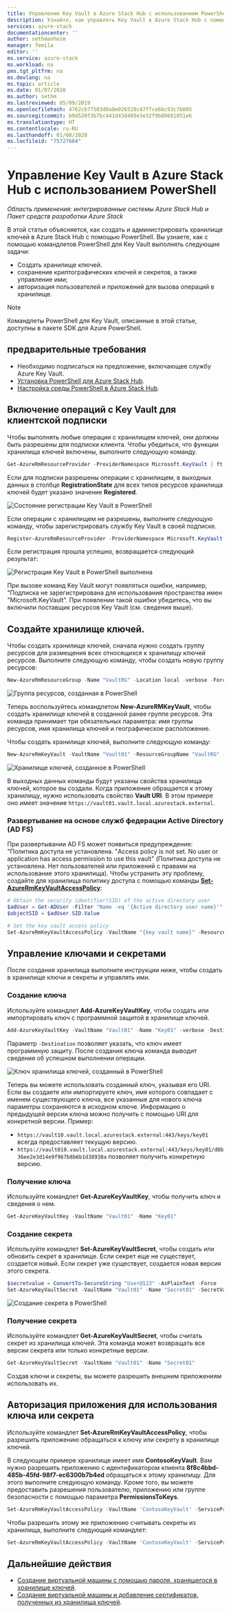 ```yaml
---
title: Управление Key Vault в Azure Stack Hub с использованием PowerShell | Документация Майкрософт
description: Узнайте, как управлять Key Vault в Azure Stack Hub с помощью PowerShell.
services: azure-stack
documentationcenter: ''
author: sethmanheim
manager: femila
editor: ''
ms.service: azure-stack
ms.workload: na
pms.tgt_pltfrm: na
ms.devlang: na
ms.topic: article
ms.date: 01/07/2020
ms.author: sethm
ms.lastreviewed: 05/09/2019
ms.openlocfilehash: 4762cb77583d0a8e026528c47ffce6bc93c7b005
ms.sourcegitcommit: b9d520f3b7bc441d43d489e3e32f9b89601051e6
ms.translationtype: HT
ms.contentlocale: ru-RU
ms.lasthandoff: 01/08/2020
ms.locfileid: "75727604"
---
```

# <a name="manage-key-vault-in-azure-stack-hub-using-powershell"></a>Управление Key Vault в Azure Stack Hub с использованием PowerShell

*Область применения: интегрированные системы Azure Stack Hub и Пакет средств разработки Azure Stack*

В этой статье объясняется, как создать и администрировать хранилище ключей в Azure Stack Hub с помощью PowerShell. Вы узнаете, как с помощью командлетов PowerShell для Key Vault выполнять следующие задачи:

* Создать хранилище ключей.
* сохранение криптографических ключей и секретов, а также управление ими;
* авторизация пользователей и приложений для вызова операций в хранилище.

>[!NOTE]
>Командлеты PowerShell для Key Vault, описанные в этой статье, доступны в пакете SDK для Azure PowerShell.

## <a name="prerequisites"></a>предварительные требования

* Необходимо подписаться на предложение, включающее службу Azure Key Vault.
* [Установка PowerShell для Azure Stack Hub](../operator/azure-stack-powershell-install.md).
* [Настройка среды PowerShell в Azure Stack Hub](azure-stack-powershell-configure-user.md).

## <a name="enable-your-tenant-subscription-for-key-vault-operations"></a>Включение операций с Key Vault для клиентской подписки

Чтобы выполнять любые операции с хранилищем ключей, они должны быть разрешены для подписки клиента. Чтобы убедиться, что функции хранилища ключей включены, выполните следующую команду.

```powershell  
Get-AzureRmResourceProvider -ProviderNamespace Microsoft.KeyVault | ft -Autosize
```

Если для подписки разрешены операции с хранилищем, в выходных данных в столбце **RegistrationState** для всех типов ресурсов хранилища ключей будет указано значение **Registered**.

![Состояние регистрации Key Vault в PowerShell](media/azure-stack-key-vault-manage-powershell/image1.png)

Если операции с хранилищем не разрешены, выполните следующую команду, чтобы зарегистрировать службу Key Vault в своей подписке.

```powershell
Register-AzureRmResourceProvider -ProviderNamespace Microsoft.KeyVault
```

Если регистрация прошла успешно, возвращается следующий результат:

![Регистрация Key Vault в PowerShell выполнена](media/azure-stack-key-vault-manage-powershell/image2.png)

При вызове команд Key Vault могут появляться ошибки, например, "Подписка не зарегистрирована для использования пространства имен "Microsoft.KeyVault". При появлении такой ошибки убедитесь, что вы включили поставщик ресурсов Key Vault (см. сведения выше).

## <a name="create-a-key-vault"></a>Создайте хранилище ключей.

Чтобы создать хранилище ключей, сначала нужно создать группу ресурсов для размещения всех относящихся к хранилищу ключей ресурсов. Выполните следующую команду, чтобы создать новую группу ресурсов:

```powershell
New-AzureRmResourceGroup -Name "VaultRG" -Location local -verbose -Force
```

![Группа ресурсов, созданная в PowerShell](media/azure-stack-key-vault-manage-powershell/image3.png)

Теперь воспользуйтесь командлетом **New-AzureRMKeyVault**, чтобы создать хранилище ключей в созданной ранее группе ресурсов. Эта команда принимает три обязательных параметра: имя группы ресурсов, имя хранилища ключей и географическое расположение.

Чтобы создать хранилище ключей, выполните следующую команду:

```powershell
New-AzureRmKeyVault -VaultName "Vault01" -ResourceGroupName "VaultRG" -Location local -verbose
```

![Хранилище ключей, созданное в PowerShell](media/azure-stack-key-vault-manage-powershell/image4.png)

В выходных данных команды будут указаны свойства хранилища ключей, которое вы создали. Когда приложение обращается к этому хранилищу, нужно использовать свойство **Vault URI**. В этом примере оно имеет значение `https://vault01.vault.local.azurestack.external`.

### <a name="active-directory-federation-services-ad-fs-deployment"></a>Развертывание на основе служб федерации Active Directory (AD FS)

При развертывании AD FS может появиться предупреждение: "Политика доступа не установлена. "Access policy is not set. No user or application has access permission to use this vault" (Политика доступа не установлена. Нет пользователей или приложений с правами на использование этого хранилища). Чтобы устранить эту проблему, создайте для хранилища политику доступа с помощью команды [**Set-AzureRmKeyVaultAccessPolicy**](#authorize-an-app-to-use-a-key-or-secret):

```powershell
# Obtain the security identifier(SID) of the active directory user
$adUser = Get-ADUser -Filter "Name -eq '{Active directory user name}'"
$objectSID = $adUser.SID.Value

# Set the key vault access policy
Set-AzureRmKeyVaultAccessPolicy -VaultName "{key vault name}" -ResourceGroupName "{resource group name}" -ObjectId "{object SID}" -PermissionsToKeys {permissionsToKeys} -PermissionsToSecrets {permissionsToSecrets} -BypassObjectIdValidation
```

## <a name="manage-keys-and-secrets"></a>Управление ключами и секретами

После создания хранилища выполните инструкции ниже, чтобы создать в хранилище ключи и секреты и управлять ими.

### <a name="create-a-key"></a>Создание ключа

Используйте командлет **Add-AzureKeyVaultKey**, чтобы создать или импортировать ключ с программной защитой в хранилище ключей.

```powershell
Add-AzureKeyVaultKey -VaultName "Vault01" -Name "Key01" -verbose -Destination Software
```

Параметр `-Destination` позволяет указать, что ключ имеет программную защиту. После создания ключа команда выводит сведения об успешном выполнении операции.

![Ключ хранилища ключей, созданный в PowerShell](media/azure-stack-key-vault-manage-powershell/image5.png)

Теперь вы можете использовать созданный ключ, указывая его URI. Если вы создаете или импортируете ключ, имя которого совпадает с именем существующего ключа, все указанные для нового ключа параметры сохраняются в исходном ключе. Информацию о предыдущей версии ключа можно получить с помощью URI для конкретной версии. Пример:

* `https://vault10.vault.local.azurestack.external:443/keys/key01` всегда предоставляет текущую версию.
* `https://vault010.vault.local.azurestack.external:443/keys/key01/d0b36ee2e3d14e9f967b8b6b1d38938a` позволяет получить конкретную версию.

### <a name="get-a-key"></a>Получение ключа

Используйте командлет **Get-AzureKeyVaultKey**, чтобы получить ключ и сведения о нем.

```powershell
Get-AzureKeyVaultKey -VaultName "Vault01" -Name "Key01"
```

### <a name="create-a-secret"></a>Создание секрета

Используйте командлет **Set-AzureKeyVaultSecret**, чтобы создать или обновить секрет в хранилище. Если секрет еще не существует, создается новый. Если секрет уже существует, создается новая версия этого секрета.

```powershell
$secretvalue = ConvertTo-SecureString "User@123" -AsPlainText -Force
Set-AzureKeyVaultSecret -VaultName "Vault01" -Name "Secret01" -SecretValue $secretvalue
```

![Создание секрета в PowerShell](media/azure-stack-key-vault-manage-powershell/image6.png)

### <a name="get-a-secret"></a>Получение секрета

Используйте командлет **Get-AzureKeyVaultSecret**, чтобы считать секрет из хранилища ключей. Эта команда может возвращать все версии секрета или только конкретные версии.

```powershell
Get-AzureKeyVaultSecret -VaultName "Vault01" -Name "Secret01"
```

Создав ключи и секреты, вы можете разрешить внешним приложениям использовать их.

## <a name="authorize-an-app-to-use-a-key-or-secret"></a>Авторизация приложения для использования ключа или секрета

Используйте командлет **Set-AzureRmKeyVaultAccessPolicy**, чтобы разрешить приложению обращаться к ключу или секрету в хранилище ключей.

В следующем примере хранилище имеет имя **ContosoKeyVault**. Вам нужно разрешить приложению с идентификатором клиента **8f8c4bbd-485b-45fd-98f7-ec6300b7b4ed** обращаться к этому хранилищу. Для этого выполните следующую команду. Кроме того, вы можете предоставить разрешения пользователю, приложению или группе безопасности с помощью параметра **PermissionsToKeys**.

```powershell
Set-AzureRmKeyVaultAccessPolicy -VaultName 'ContosoKeyVault' -ServicePrincipalName 8f8c4bbd-485b-45fd-98f7-ec6300b7b4ed -PermissionsToKeys decrypt,sign
```

Чтобы разрешить этому же приложению считывать секреты из хранилища, выполните следующий командлет:

```powershell
Set-AzureRmKeyVaultAccessPolicy -VaultName 'ContosoKeyVault' -ServicePrincipalName 8f8c4bbd-485b-45fd-98f7-ec6300 -PermissionsToKeys Get
```

## <a name="next-steps"></a>Дальнейшие действия

* [Создание виртуальной машины с помощью пароля, хранящегося в хранилище ключей](azure-stack-key-vault-deploy-vm-with-secret.md).
* [Создание виртуальной машины и добавление сертификатов, полученных из хранилища ключей](azure-stack-key-vault-push-secret-into-vm.md).
